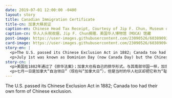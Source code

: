```yaml
---
date: 2019-07-01 12:00:00 -0400
layout: story
title: Canadian Immigration Certificate
title-cn: 加拿大移民证
caption-en: Chinese Head Tax Receipt, Courtesy of Jip F. Chun, Museum of Chinese in America (MOCA) Collection
caption-cn: 华人人头税收据，Jip F. Chun捐赠，美国华人博物馆（MOCA）馆藏
post-image: https://user-images.githubusercontent.com/23090526/60389093-b470d000-9a89-11e9-8566-3150bd3a4fc8.jpg
card-image: https://user-images.githubusercontent.com/23090526/60389094-b5a1fd00-9a89-11e9-9903-522ff31ef3b6.jpg
story-en: |
  <p>The U.S. passed its Chinese Exclusion Act in 1882; Canada too had their own form of Chinese exclusion. Like its neighbors to the south, Canada used Chinese labor to help build the Canadian Pacific Railway from 1881-1885. As the railway neared completion, there was a fear that Chinese laborers would take jobs from Canadian citizens. In response, Canada passed the Chinese Immigration Act in 1885. While the act did not ban Chinese immigration outright as its U.S. counterpart had done, it did levy a fee known as a “head tax” on any Chinese immigrating to the country. The high fee was intended to cause enough financial hardship as to deter poorer Chinese immigrants seeking a better livelihood in North America. The tax was set at $50 when the act was passed, but when the tax failed to deter enough people, it was quickly raised to $100 in 1900 and $500 in 1903 (equivalent to 2 years’ salary), at which point Chinese immigration slowed. But the tax still did not deter as many immigrants as desired, so on July 1, 1923, the head tax was abolished and a new law was put into place that simply banned Chinese immigration to Canada. The ban was not lifted until 1947.</p>
  <p>July 1st was known as Dominion Day (now Canada Day) but the Chinese communities at the time simply referred to it as “humiliation day.”</p>
story-cn: |
  <p>美国在1882年通过了《排华法案》；加拿大也有自己的排华形式。与其南部邻国一样，加拿大从1881年到1885年也利用了中国劳工帮助修建了加拿大太平洋铁路。随着铁路建设的接近完工，人们开始担心中国劳工会抢走加拿大公民的工作。为此，加拿大于1885年通过了《中国移民法》。尽管该法案没有像美国那样完全禁止中国移民，但它确实对每一位入境的中国移民征收了一项叫做“人头税”的费用。高收费的目的是制造足够大的经济难题，以防止较贫穷的中国移民来北美寻求更好的生活。法案通过时，该税额被定为50加元，但当该税额未能够阻止足够多的人，它很快就在1900年涨到100加元 ，又在1903年提高到500加元（这相当于当时两年的工资），于是，中国移民入境趋势有所放缓。但是这项税收并没有像人们所期望的那样阻止那么多的移民，所以在1923年7月1日，“人头税”被废除，一项新的法律出台，直接禁止中国移民进入加拿大。这项禁令直到1947年才被废除。</p>
  <p>七月一日是加拿大“自治领日”（现在叫“加拿大日”），但是当时的华人社区却把它称为“耻辱日”。</p>
---
```

The U.S. passed its Chinese Exclusion Act in 1882; Canada too had their own form of Chinese exclusion.
